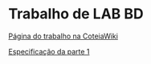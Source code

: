 # Trabalho de LAB BD

[Página do trabalho na CoteiaWiki](http://wiki.icmc.usp.br/index.php/SCC024102201603_Trabalhos_Pr%C3%A1ticos_(cdac))

[Especificação da parte 1](http://wiki.icmc.usp.br/images/0/0a/SCC02412016023Trabalho1.pdf)

